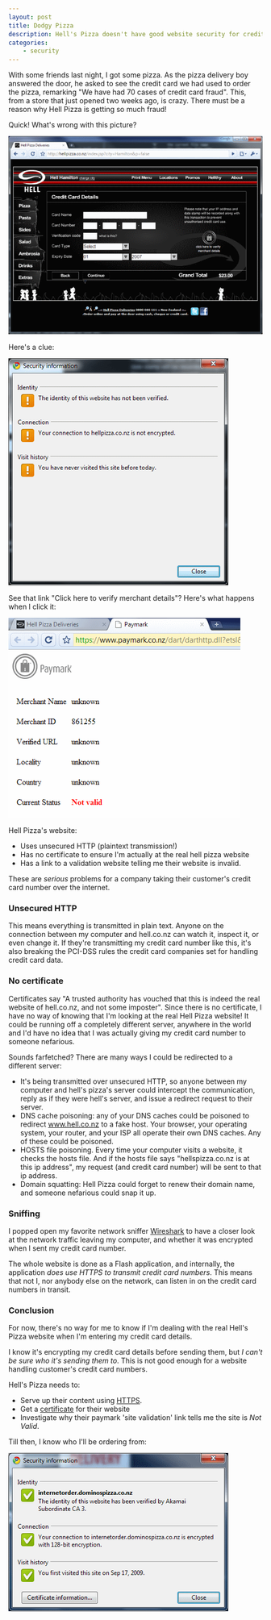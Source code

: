 ```yaml
---
layout: post
title: Dodgy Pizza
description: Hell's Pizza doesn't have good website security for credit card numbers
categories:
    - security
---
```


With some friends last night, I got some pizza. As the pizza delivery boy
answered the door, he asked to see the credit card we had used to order the
pizza, remarking "We have had 70 cases of credit card fraud". This, from a
store that just opened two weeks ago, is crazy. There must be a reason why
Hell Pizza is getting so much fraud!

Quick! What's wrong with this picture?

[![Hell Pizza asking for credit card number on unsecured page](/images/hells.png)](http://www.hell.co.nz)

Here's a clue:

![Google chrome website information](/images/chromeinfo.png)

See that link "Click here to verify merchant details"? Here's what happens when
I click it:

![Invalid website](/images/paymark.png)

Hell Pizza's website:

* Uses unsecured HTTP (plaintext transmission!)
* Has no certificate to ensure I'm actually at the real hell pizza website
* Has a link to a validation website telling me their website is invalid.

These are *serious* problems for a company taking their customer's credit card
number over the internet.

### Unsecured HTTP

This means everything is transmitted in plain text. Anyone on the connection
between my computer and hell.co.nz can watch it, inspect it, or even change it.
If they're transmitting my credit card number like this, it's also breaking the
PCI-DSS rules the credit card companies set for handling credit card data.

### No certificate

Certificates say "A trusted authority has vouched that this is indeed the real
website of hell.co.nz, and not some imposter". Since there is no certificate, I
have no way of knowing that I'm looking at the real Hell Pizza website! 
It could be running off a completely different server, anywhere in the world
and I'd have no idea that I was actually giving my credit card number to
someone nefarious.

Sounds farfetched? There are many ways I could be redirected to a different server:

* It's being transmitted over unsecured HTTP, so anyone between my computer and 
  hell's pizza's server could intercept the communication, reply as if they
  were hell's server, and issue a redirect request to their server.
* DNS cache poisoning: any of your DNS caches could be poisoned to redirect 
  www.hell.co.nz to a fake host. Your browser, your operating system, your
  router, and your ISP all operate their own DNS caches. Any of these could be
  poisoned.
* HOSTS file poisoning. Every time your computer visits a website, it checks the 
  hosts file. And if the hosts file says "hellspizza.co.nz is at this ip
  address", my request (and credit card number) will be sent to that ip
  address.
* Domain squatting: Hell Pizza could forget to renew their domain name, and
  someone nefarious could snap it up.

### Sniffing

I popped open my favorite network sniffer
[Wireshark](http://www.wireshark.org) to have a closer look at the
network traffic leaving my computer, and whether it was encrypted when I sent
my credit card number.

The whole website is done as a Flash application, and internally, the
application *does use HTTPS to transmit credit card numbers*. This means that
not I, nor anybody else on the network, can listen in on the credit card
numbers in transit.

### Conclusion

For now, there's no way for me to know if I'm dealing with the real Hell's
Pizza website when I'm entering my credit card details.

I know it's encrypting my credit card details before sending them, but *I can't
be sure who it's sending them to*. This is not good enough for a website
handling customer's credit card numbers.

Hell's Pizza needs to: 

* Serve up their content using 
  [HTTPS](http://en.wikipedia.org/wiki/HTTPS).
* Get a [certificate](http://www.verisign.com/) for their website
* Investigate why their paymark 'site validation' link tells me the site is *Not
  Valid*.

Till then, I know who I'll be ordering from:

![Dominos Pizza Certificate](/images/dominos.png)
